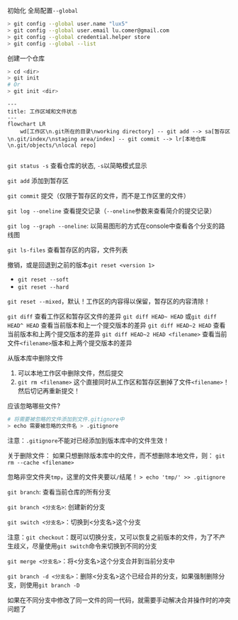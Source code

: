 初始化
全局配置`--global`

```sh
> git config --global user.name "lux5"
> git config --global user.email lu.comer@gmail.com
> git config --global credential.helper store
> git config --global --list
```

创建一个仓库

```sh
> cd <dir>
> git init
# Or
> git init <dir>
```

```mermaid
---
title: 工作区域和文件状态
---
flowchart LR
	wd[工作区\n.git所在的目录\nworking directory] -- git add --> sa[暂存区\n.git/index/\nstaging area/index] -- git commit --> lr[本地仓库\n.git/objects/\nlocal repo]
	
```

`git status -s`	查看仓库的状态, `-s`以简略模式显示

`git add`	添加到暂存区

`git commit`	提交（仅限于暂存区的文件，而不是工作区里的文件）

`git log --oneline`	查看提交记录（`--oneline`参数来查看简介的提交记录）

`git log --graph --oneline`: 以简易图形的方式在console中查看各个分支的路线图

`git ls-files`	查看暂存区的内容，文件列表

撤销，或是回退到之前的版本`git reset <version 1>`
* `git reset --soft`
* `git reset --hard`

`git reset --mixed`，默认！工作区的内容得以保留，暂存区的内容清除！

`git diff`	查看工作区和暂存区文件的差异
`git diff HEAD~ HEAD`  或`git diff HEAD^ HEAD`	查看当前版本和上一个提交版本的差异
`git diff HEAD~2 HEAD`	查看当前版本和上两个提交版本的差异
`git diff HEAD~2 HEAD <filename>`	查看当前文件`<filename>`版本和上两个提交版本的差异

从版本库中删除文件
1. 可以本地工作区中删除文件，然后提交
2. `git rm <filename>`	这个直接同时从工作区和暂存区删掉了文件`<filename>`！然后切记再重新提交！

应该忽略哪些文件?
```sh
# 将需要被忽略的文件添加到文件.gitignore中
> echo 需要被忽略的文件名 > .gitignore
```
注意：`.gitignore`不能对已经添加到版本库中的文件生效！

关于删除文件：
如果只想删除版本库中的文件，而不想删除本地文件，则：
`git rm --cache <filename>`

忽略非空文件夹`tmp`，这里的文件夹要以`/`结尾！
`> echo 'tmp/' >> .gitignore`

`git branch`: 查看当前仓库的所有分支

`git branch <分支名>`: 创建新的分支

`git switch <分支名>`：切换到<分支名>这个分支

注意：`git checkout`：既可以切换分支，又可以恢复之前版本的文件，为了不产生歧义，尽量使用`git switch`命令来切换到不同的分支

`git merge <分支名>`：将<分支名>这个分支合并到当前分支中

`git branch -d <分支名>`：删除<分支名>这个已经合并的分支，如果强制删除分支，则使用`git branch -D`

如果在不同分支中修改了同一文件的同一代码，就需要手动解决合并操作时的冲突问题了